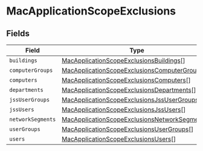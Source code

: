 # MacApplicationScopeExclusions


## Fields

| Field                                                                                                                 | Type                                                                                                                  | Required                                                                                                              | Description                                                                                                           |
| --------------------------------------------------------------------------------------------------------------------- | --------------------------------------------------------------------------------------------------------------------- | --------------------------------------------------------------------------------------------------------------------- | --------------------------------------------------------------------------------------------------------------------- |
| `buildings`                                                                                                           | [MacApplicationScopeExclusionsBuildings](../../models/shared/macapplicationscopeexclusionsbuildings.md)[]             | :heavy_minus_sign:                                                                                                    | N/A                                                                                                                   |
| `computerGroups`                                                                                                      | [MacApplicationScopeExclusionsComputerGroups](../../models/shared/macapplicationscopeexclusionscomputergroups.md)[]   | :heavy_minus_sign:                                                                                                    | N/A                                                                                                                   |
| `computers`                                                                                                           | [MacApplicationScopeExclusionsComputers](../../models/shared/macapplicationscopeexclusionscomputers.md)[]             | :heavy_minus_sign:                                                                                                    | N/A                                                                                                                   |
| `departments`                                                                                                         | [MacApplicationScopeExclusionsDepartments](../../models/shared/macapplicationscopeexclusionsdepartments.md)[]         | :heavy_minus_sign:                                                                                                    | N/A                                                                                                                   |
| `jssUserGroups`                                                                                                       | [MacApplicationScopeExclusionsJssUserGroups](../../models/shared/macapplicationscopeexclusionsjssusergroups.md)[]     | :heavy_minus_sign:                                                                                                    | N/A                                                                                                                   |
| `jssUsers`                                                                                                            | [MacApplicationScopeExclusionsJssUsers](../../models/shared/macapplicationscopeexclusionsjssusers.md)[]               | :heavy_minus_sign:                                                                                                    | N/A                                                                                                                   |
| `networkSegments`                                                                                                     | [MacApplicationScopeExclusionsNetworkSegments](../../models/shared/macapplicationscopeexclusionsnetworksegments.md)[] | :heavy_minus_sign:                                                                                                    | N/A                                                                                                                   |
| `userGroups`                                                                                                          | [MacApplicationScopeExclusionsUserGroups](../../models/shared/macapplicationscopeexclusionsusergroups.md)[]           | :heavy_minus_sign:                                                                                                    | N/A                                                                                                                   |
| `users`                                                                                                               | [MacApplicationScopeExclusionsUsers](../../models/shared/macapplicationscopeexclusionsusers.md)[]                     | :heavy_minus_sign:                                                                                                    | N/A                                                                                                                   |